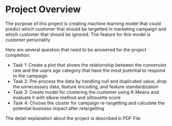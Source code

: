 # Project Overview

The purpose of this project is creating machine learning model that could predict which customer that should be targetted in marketing campaign and which customer that should be ignored. The feature for this model is customer personality  

Here are several question that need to be answered for the project completion:

- Task 1: Create a plot that shows the relationship between the conversion rate and the users age category that have the most potential to respond to the campaign
- Task 2: Pre-process the data by handling null and duplicated value, drop the unnecessary data, feature encoding, and feature standardization
- Task 3: Create model for clustering the customer using K-Means and evaluate it with elbow method and silhouette score
- Task 4: Choose the cluster for campaign re-targetting and calculate the potential business impact after retargetting 

The detail explanation about the project is described in PDF File

